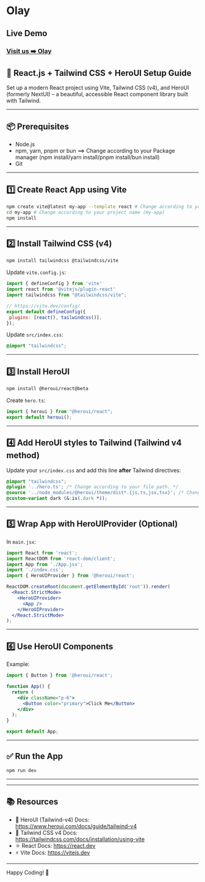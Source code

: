 # Olay

## Live Demo

### [Visit us ➡️ Olay](https://olay-kazimorwan498.vercel.app/)

## 🚀 React.js + Tailwind CSS + HeroUI Setup Guide

Set up a modern React project using Vite, Tailwind CSS (v4), and HeroUI (formerly NextUI) – a beautiful, accessible React component library built with Tailwind.

---

## 📦 Prerequisites

- Node.js
- npm, yarn, pnpm or bun ==> Change according to your Package manager (npm install/yarn install/pnpm install/bun install)
- Git

---

## 1️⃣ Create React App using Vite

```bash
npm create vite@latest my-app --template react # Change according to your project name (my-app)
cd my-app # Change according to your project name (my-app)
npm install
```

---

## 2️⃣ Install Tailwind CSS (v4)

```bash
npm install tailwindcss @tailwindcss/vite
```

Update `vite.config.js`:

```js
import { defineConfig } from 'vite'
import react from '@vitejs/plugin-react'
import tailwindcss from "@tailwindcss/vite";

// https://vite.dev/config/
export default defineConfig({
 plugins: [react(), tailwindcss()],
});
```

Update `src/index.css`:

```css
@import "tailwindcss";
```

---

## 3️⃣ Install HeroUI

```bash
npm install @heroui/react@beta
```

Create `hero.ts`:

```ts
import { heroui } from "@heroui/react";
export default heroui();
```

---

## 4️⃣ Add HeroUI styles to Tailwind (Tailwind v4 method)

Update your `src/index.css` and add this line **after** Tailwind directives:

```css
@import "tailwindcss";
@plugin '../hero.ts'; /* Change according to your file path. */
@source '../node_modules/@heroui/theme/dist*.{js,ts,jsx,tsx}'; /* Change according to your file path. */
@custom-variant dark (&:is(.dark *));

```

---

## 5️⃣ Wrap App with HeroUIProvider (Optional)

In `main.jsx`:

```jsx
import React from 'react';
import ReactDOM from 'react-dom/client';
import App from './App.jsx';
import './index.css';
import { HeroUIProvider } from '@heroui/react';

ReactDOM.createRoot(document.getElementById('root')).render(
  <React.StrictMode>
    <HeroUIProvider>
      <App />
    </HeroUIProvider>
  </React.StrictMode>
);
```

---

## 6️⃣ Use HeroUI Components

Example:

```jsx
import { Button } from '@heroui/react';

function App() {
  return (
    <div className="p-6">
      <Button color="primary">Click Me</Button>
    </div>
  );
}

export default App;
```

---

## ✅ Run the App

```bash
npm run dev
```

---

<!-- ## 📁 Project Structure

```tree
my-app/
├── public/
├── src/
│   ├── App.jsx
│   ├── main.jsx
│   └── index.css
├── tailwind.config.js
├── package.json
└── vite.config.js
``` -->

---

## 📚 Resources

- 📘 HeroUI (Tailwind-v4) Docs: <https://www.heroui.com/docs/guide/tailwind-v4>
- 🎨 Tailwind CSS v4 Docs: <https://tailwindcss.com/docs/installation/using-vite>
- ⚛️ React Docs: <https://react.dev>
- ⚡ Vite Docs: <https://vitejs.dev>

---

Happy Coding! 💜
